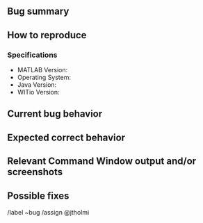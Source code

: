 ## Bug summary

<!-- Summarize clearly and concisely the problem. -->

## How to reproduce

<!-- Provide steps or minimal `example code` (with attachments) to reproduce the issue. -->

### Specifications

<!-- Run `ver('wit_io');` and fill-in the following specifications. -->
- MATLAB Version: <!-- Replace with the matching line. -->
- Operating System: <!-- Replace with the matching line. -->
- Java Version: <!-- Replace with the matching line. -->
- WITio Version: <!-- Paste here A.B.C.D of the `WIT In/Out Toolbox` or `WIT Input/Output Toolbox` line (or find it in CHANGELOG.md). -->

## Current bug behavior

<!-- Describe what happened in detail. -->

## Expected correct behavior

<!-- Describe what should be expected in detail. -->

## Relevant Command Window output and/or screenshots

<!-- Use code blocks (```) to format the pasted warnings/errors and code. -->

## Possible fixes

<!-- Share if you have already pinpointed the cause. -->

/label ~bug
/assign @jtholmi
